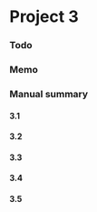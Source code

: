 # Project 3

### Todo


### Memo







### Manual summary

#### 3.1  

#### 3.2  


#### 3.3  

#### 3.4  

#### 3.5  
